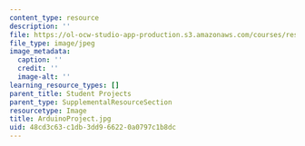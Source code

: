 ```yaml
---
content_type: resource
description: ''
file: https://ol-ocw-studio-app-production.s3.amazonaws.com/courses/res-3-002-collaborative-design-and-creative-expression-with-arduino-microcontrollers-january-iap-2017/48cd3c63c1db3dd966220a0797c1b8dc_ArduinoProject.jpg
file_type: image/jpeg
image_metadata:
  caption: ''
  credit: ''
  image-alt: ''
learning_resource_types: []
parent_title: Student Projects
parent_type: SupplementalResourceSection
resourcetype: Image
title: ArduinoProject.jpg
uid: 48cd3c63-c1db-3dd9-6622-0a0797c1b8dc
---
```

